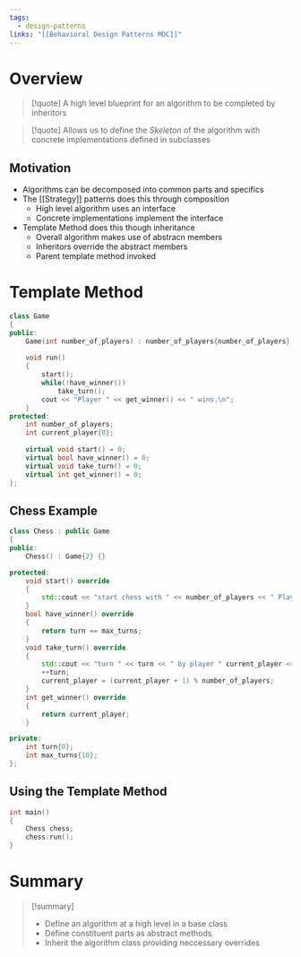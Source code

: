 ```yaml
---
tags:
  - design-patterns
links: "[[Behavioral Design Patterns MOC]]"
---
```

# Overview

>[!quote] A high level blueprint for an algorithm to be completed by inheritors

> [!quote] Allows us to define the *Skeleton* of the algorithm with concrete implementations defined in subclasses

## Motivation

- Algorithms can be decomposed into common parts and specifics
- The [[Strategy]] patterns does this through composition
	- High level algorithm uses an interface
	- Concrete implementations implement the interface
- Template Method does this though inheritance
	- Overall algorithm makes use of abstracn members
	- Inheritors override the abstract members
	- Parent template method invoked

# Template Method

```cpp
class Game
{
public:
	Game(int number_of_players) : number_of_players{number_of_players} {}
	
	void run()
	{
		start();
		while(!have_winner())
			take_turn();
		cout << "Player " << get_winner() << " wins.\n";
	}
protected:
	int number_of_players;
	int current_player{0};
	
	virtual void start() = 0;
	virtual bool have_winner() = 0;
	virtual void take_turn() = 0;
	virtual int get_winner() = 0;
};
```

## Chess Example

```cpp
class Chess : public Game
{
public:
	Chess() : Game{2} {}

protected:
	void start() override 
	{
		std::cout << "start chess with " << number_of_players << " Players.\n";
	}
	bool have_winner() override 
	{
		return turn == max_turns;
	}
	void take_turn() override 
	{
		std::cout << "turn " << turn << " by player " current_player << "\n";
		++turn;
		current_player = (current_player + 1) % number_of_players;
	}
	int get_winner() override 
	{
		return current_player;
	}

private:
	int turn{0};
	int max_turns{10};
};
```

## Using the Template Method

```cpp
int main()
{
	Chess chess;
	chess.run();
}
```

# Summary

> [!summary]
>  - Define an algorithm at a high level in a base class
>  - Define constituent parts as abstract methods
>  - Inherit the algorithm class providing neccessary overrides
